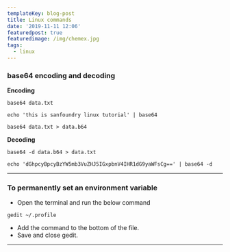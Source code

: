 ```yaml
---
templateKey: blog-post
title: Linux commands
date: '2019-11-11 12:06'
featuredpost: true
featuredimage: /img/chemex.jpg
tags:
  - linux
---
```

### base64 encoding and decoding
**Encoding**
```
base64 data.txt

echo 'this is sanfoundry linux tutorial' | base64

base64 data.txt > data.b64
```
**Decoding**
```
base64 -d data.b64 > data.txt

echo 'dGhpcyBpcyBzYW5mb3VuZHJ5IGxpbnV4IHR1dG9yaWFsCg==' | base64 -d
```
***
### To permanently set an environment variable
- Open the terminal and run the below command

```
gedit ~/.profile
```
- Add the command to the bottom of the file.
- Save and close gedit.

***
